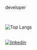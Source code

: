 <p align="left"> 
  developer
</p>
 
 <br>
 
![Top Langs](https://github-readme-stats.vercel.app/api/top-langs/?username=codemoises&theme=tokyonight)

<br>

 <div align="left">
  <a href="http://www.linkedin.com/in/moises-cruz-04531521b/" target="_blank" rel="external"> <img src="https://img.shields.io/badge/LinkedIn-1C1C1C?style=for-the-badge&logo=linkedin&logoColor=blueviolet" alt="linkedin"></a>


</div>
